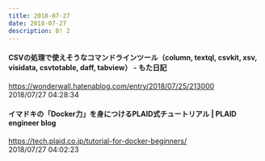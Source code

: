 ```yaml
---
title: 2018-07-27
date: 2018-07-27
description: B! 2
---
```


#### CSVの処理で使えそうなコマンドラインツール（column, textql, csvkit, xsv, visidata, csvtotable, daff, tabview） - もた日記
https://wonderwall.hatenablog.com/entry/2018/07/25/213000<br>
2018/07/27 04:28:34<br>


#### イマドキの「Docker力」を身につけるPLAID式チュートリアル | PLAID engineer blog
https://tech.plaid.co.jp/tutorial-for-docker-beginners/<br>
2018/07/27 04:02:23<br>


